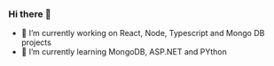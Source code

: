 ### Hi there 👋

- 🔭 I’m currently working on React, Node, Typescript and Mongo DB projects
- 🌱 I’m currently learning MongoDB, ASP.NET and PYthon
